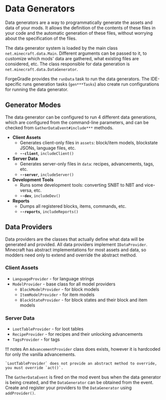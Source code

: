 Data Generators
===============

Data generators are a way to programmatically generate the assets and data of your mods. It allows the definition of the contents of these files in your code and the automatic generation of these files, without worrying about the specification of the files.

The data generator system is loaded by the main class `net.minecraft.data.Main`. Different arguments can be passed to it, to customize which mods' data are gathered, what existing files are considered, etc. The class responsible for data generation is `net.minecraft.data.DataGenerator`.

ForgeGradle provides the `runData` task to run the data generators. The IDE-specific runs generation tasks (`gen***Tasks`) also create run configurations for running the data generator.

Generator Modes
---------------

The data generator can be configured to run 4 different data generations, which are configured from the command-line parameters, and can be checked from `GatherDataEvent#include***` methods.

  * __Client Assets__
  	 * Generates client-only files in `assets`: block/item models, blockstate JSONs, language files, etc.
     * __`--client`__, `includeClient()`
  * __Server Data__
  	 * Generates server-only files in `data`: recipes, advancements, tags, etc.
     * __`--server`__, `includeServer()`
  * __Development Tools__
  	 * Runs some development tools: converting SNBT to NBT and vice-versa, etc.
     * __`--dev`__, `includeDev()`
  * __Reports__
  	 * Dumps all registered blocks, items, commands, etc.
     * __`--reports`__, `includeReports()`

Data Providers
--------------

Data providers are the classes that actually define what data will be generated and provided. All data providers implement `IDataProvider`.
Minecraft has abstract implementations for most assets and data, so modders need only to extend and override the abstract method.

### Client Assets
  * `LanguageProvider` - for language strings
  * `ModelProvider` - base class for all model providers
    * `BlockModelProvider` - for block models
    * `ItemModelProvider` - for item models
    * `BlockStateProvider` - for block states and their block and item models

### Server Data
  * `LootTableProvider` - for loot tables
  * `RecipeProvider` - for recipes and their unlocking advancements
  * `TagsProvider` - for tags

!!! notes
	An `AdvancementProvider` class does exists, however it is hardcoded for only the vanilla advancements.
	
	`LootTableProvider` does not provide an abstract method to override, you must override `act()`. 

The `GatherDataEvent` is fired on the mod event bus when the data generator is being created, and the `DataGenerator` can be obtained from the event. Create and register your providers to the `DataGenerator` using `addProvider()`.
